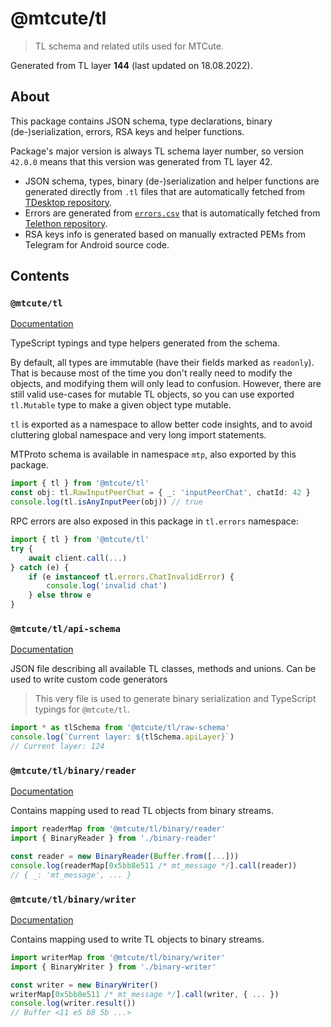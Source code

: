# @mtcute/tl

> TL schema and related utils used for MTCute.

Generated from TL layer **144** (last updated on 18.08.2022).

## About

This package contains JSON schema, type declarations, binary (de-)serialization, errors, RSA keys and helper functions.

Package's major version is always TL schema layer number,
so version `42.0.0` means that this version was generated from TL layer 42.

- JSON schema, types, binary (de-)serialization and helper functions are generated directly from `.tl` files that are
  automatically fetched from [TDesktop repository](https://github.com/telegramdesktop/tdesktop/).
- Errors are generated
  from [`errors.csv`](https://github.com/LonamiWebs/Telethon/blob/master/telethon_generator/data/errors.csv)
  that is automatically fetched from [Telethon repository](https://github.com/LonamiWebs/Telethon).
- RSA keys info is generated based on manually extracted PEMs from Telegram for Android source code.

## Contents

### `@mtcute/tl`

[Documentation](./modules/index.html)

TypeScript typings and type helpers generated from the schema.

By default, all types are immutable (have their fields marked as `readonly`). That is because most of the time you don't
really need to modify the objects, and modifying them will only lead to confusion. However, there are still valid
use-cases for mutable TL objects, so you can use exported
`tl.Mutable` type to make a given object type mutable.

`tl` is exported as a namespace to allow better code insights, and to avoid cluttering global namespace and very long
import statements.

MTProto schema is available in namespace `mtp`, also exported by this package.

```typescript
import { tl } from '@mtcute/tl'
const obj: tl.RawInputPeerChat = { _: 'inputPeerChat', chatId: 42 }
console.log(tl.isAnyInputPeer(obj)) // true
```


RPC errors are also exposed in this package in `tl.errors` namespace:

```typescript
import { tl } from '@mtcute/tl'
try {
    await client.call(...)
} catch (e) {
    if (e instanceof tl.errors.ChatInvalidError) {
        console.log('invalid chat')
    } else throw e
}
```

### `@mtcute/tl/api-schema`

[Documentation](./modules/api_schema.html)

JSON file describing all available TL classes, methods and unions. Can be used to write custom code generators
> This very file is used to generate binary serialization and TypeScript typings for `@mtcute/tl`.

```typescript
import * as tlSchema from '@mtcute/tl/raw-schema'
console.log(`Current layer: ${tlSchema.apiLayer}`)
// Current layer: 124
```

### `@mtcute/tl/binary/reader`

[Documentation](./modules/binary_reader.html)

Contains mapping used to read TL objects from binary streams.

```typescript
import readerMap from '@mtcute/tl/binary/reader'
import { BinaryReader } from './binary-reader'

const reader = new BinaryReader(Buffer.from([...]))
console.log(readerMap[0x5bb8e511 /* mt_message */].call(reader))
// { _: 'mt_message', ... }
```

### `@mtcute/tl/binary/writer`

[Documentation](./modules/binary_writer.html)

Contains mapping used to write TL objects to binary streams.

```typescript
import writerMap from '@mtcute/tl/binary/writer'
import { BinaryWriter } from './binary-writer'

const writer = new BinaryWriter()
writerMap[0x5bb8e511 /* mt_message */].call(writer, { ... })
console.log(writer.result())
// Buffer <11 e5 b8 5b ...>
```
